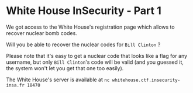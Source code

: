 # White House InSecurity - Part 1

We got access to the White House's registration page which allows to recover nuclear bomb codes.

Will you be able to recover the nuclear codes for `Bill Clinton` ?

Please note that it's easy to get a nuclear code that looks like a flag for any username, but only `Bill Clinton`'s code will be valid (and you guessed it, the system won't let you get that one too easily).

The White House's server is available at `nc whitehouse.ctf.insecurity-insa.fr 18470`
